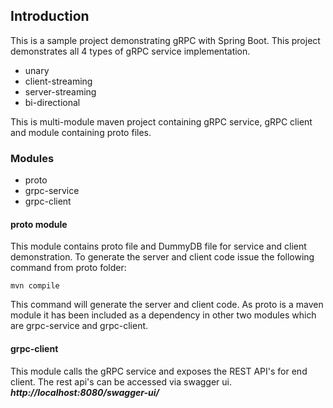 ## Introduction

This is a sample project demonstrating gRPC with Spring Boot. This project demonstrates all 4 types of gRPC service implementation.
- unary
- client-streaming
- server-streaming
- bi-directional

This is multi-module maven project containing gRPC service, gRPC client and module containing proto files.

### Modules
- proto
- grpc-service
- grpc-client

#### proto module
This module contains proto file and DummyDB file for service and client demonstration. To generate the server and client code issue the following command from proto folder:

```mvn compile```

This command will generate the server and client code. As proto is a maven module it has been included as a dependency in other two modules which are grpc-service and grpc-client.

#### grpc-client
This module calls the gRPC service and exposes the REST API's for end client. The rest api's can be accessed via swagger ui.
***http://localhost:8080/swagger-ui/***
